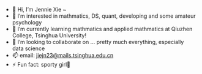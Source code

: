 - 👋 Hi, I’m Jennie Xie ~
- 👀 I’m interested in mathmatics, DS, quant, developing and some amateur psychology
- 🌱 I’m currently learning mathmatics and applied mathmatics at Qiuzhen College, Tsinghua University!
- 💞️ I’m looking to collaborate on ... pretty much everything, especially data science 
- 📫 email: jiejn23@mails.tsinghua.edu.cn
- ⚡ Fun fact: sporty girl🤔️ 

<!---
JennieXie22/JennieXie22 is a ✨ special ✨ repository because its `README.md` (this file) appears on your GitHub profile.
You can click the Preview link to take a look at your changes.
--->
